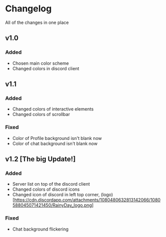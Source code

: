 # Changelog

All of the changes in one place

## v1.0

### Added
- Chosen main color scheme
- Changed colors in discord client

## v1.1

### Added
- Changed colors of interactive elements
- Changed colors of scrollbar

### Fixed
- Color of Profile background isn't blank now
- Color of chat background isn't blank now

## v1.2 [The big Update!]

### Added
- Server list on top of the discord client
- Changed colors of discord icons
- Changed icon of discord in left top corner, (logo)[https://cdn.discordapp.com/attachments/1080480632813142066/1080588045071421450/RainyDay_logo.png]

### Fixed
- Chat background flickering

